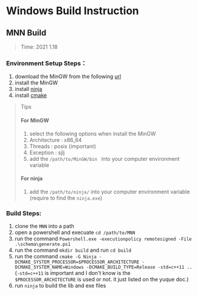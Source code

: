 # Windows Build Instruction

## MNN Build
> Time: 2021 1.18

### Environment Setup Steps：
1. download the MinGW from the following [url](https://sourceforge.net/projects/mingw-w64/files/mingw-w64/)
2. install the MinGW
3. install [ninja](https://github.com/ninja-build/ninja)
4. install [cmake](https://cmake.org/)

> Tips
> #### For MinGW
> 1. select the following options when install the MinGW
>   1. Architecture : x86_64
>   2. Threads : posix (important)
>   3. Exception : sjlj
> 2. add the `/path/to/MinGW/bin ` into your computer environment variable
> 
> #### For ninja
> 1. add the `/path/to/ninja/` into your computer environment variable (require to find the `ninja.exe`)
> 

### Build Steps:
1. clone the `MNN` into a path
2. open a powershell and execuate `cd /path/to/MNN`
3. run the command `Powershell.exe -executionpolicy remotesigned -File .\schema\generate.ps1`
4. run the command `mkdir build` and run `cd build`
5. run the command `cmake -G Ninja -DCMAKE_SYSTEM_PROCESSOR=$PROCESSOR_ARCHITECTURE -DCMAKE_SYSTEM_NAME=Windows -DCMAKE_BUILD_TYPE=Release -std=c++11 ..` (`-std=c++11` is important and I don't know is the `$PROCESSOR_ARCHITECTURE` is used or not. it just listed on the yuque doc.)
6. run `ninja` to build the lib and exe files